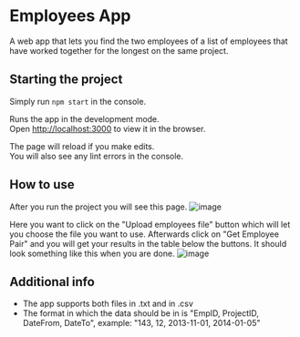 # Employees App
A web app that lets you find the two employees of a list of employees that have worked together for the longest on the same project.

## Starting the project
Simply run `npm start` in the console.

Runs the app in the development mode.\
Open [http://localhost:3000](http://localhost:3000) to view it in the browser.

The page will reload if you make edits.\
You will also see any lint errors in the console.

## How to use
After you run the project you will see this page.
![image](https://user-images.githubusercontent.com/41078003/126895899-f3d23a42-bf2b-4867-b148-8dba17648d64.png)

Here you want to click on the "Upload employees file" button which will let you choose the file you want to use. Afterwards click on "Get Employee Pair" and you will get your results in the table below the buttons.
It should look something like this when you are done.
![image](https://user-images.githubusercontent.com/41078003/126895946-a57b6dbd-8438-44ae-9c50-21b8bf38d4a8.png)

## Additional info
- The app supports both files in .txt and in .csv
- The format in which the data should be in is "EmpID, ProjectID, DateFrom, DateTo", example: "143, 12, 2013-11-01, 2014-01-05"
